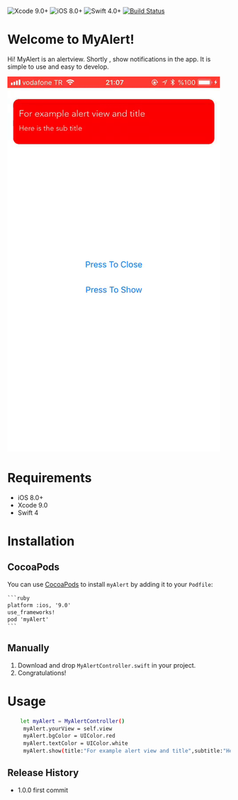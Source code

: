 ![Xcode 9.0+](https://img.shields.io/badge/Xcode-9.0%2B-blue.svg)
![iOS 8.0+](https://img.shields.io/badge/iOS-8.0%2B-blue.svg)
![Swift 4.0+](https://img.shields.io/badge/Swift-4.0%2B-orange.svg)
[![Build Status](https://travis-ci.org/TBXark/PinterestSegment.svg?branch=master)](https://travis-ci.org/TBXark/PinterestSegment)

# Welcome to MyAlert!

Hi! MyAlert is an alertview. Shortly , show notifications in the app. It is simple to use and easy to develop.

![](gorsel.gif)


# Requirements

- iOS 8.0+
- Xcode 9.0
- Swift 4

# Installation

   ## CocoaPods
   You can use [CocoaPods](http://cocoapods.org/) to install `myAlert` by adding it to your `Podfile`:

    ```ruby
    platform :ios, '9.0'
    use_frameworks!
    pod 'myAlert'
    ```

  ## Manually
  1. Download and drop ```MyAlertController.swift``` in your project.  
  2. Congratulations!  

# Usage 

```sh
    let myAlert = MyAlertController()
     myAlert.yourView = self.view
     myAlert.bgColor = UIColor.red
     myAlert.textColor = UIColor.white
     myAlert.show(title:"For example alert view and title",subtitle:"Here is the sub title",delay:3)
```


## Release History

* 1.0.0
  first commit
